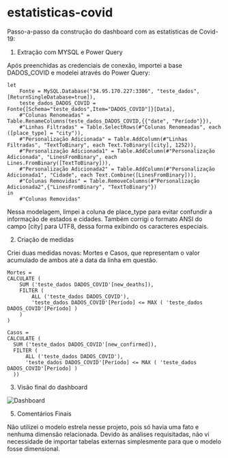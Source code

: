 # estatisticas-covid

Passo-a-passo da construção do dashboard com as estatísticas de Covid-19:

1) Extração com MYSQL e Power Query

  Após preenchidas as credenciais de conexão, importei a base DADOS_COVID e modelei através do Power Query:
    
```
let
    Fonte = MySQL.Database("34.95.170.227:3306", "teste_dados", [ReturnSingleDatabase=true]),
    teste_dados_DADOS_COVID = Fonte{[Schema="teste_dados",Item="DADOS_COVID"]}[Data],
    #"Colunas Renomeadas" = Table.RenameColumns(teste_dados_DADOS_COVID,{{"date", "Período"}}),
    #"Linhas Filtradas" = Table.SelectRows(#"Colunas Renomeadas", each ([place_type] = "city")),
    #"Personalização Adicionada" = Table.AddColumn(#"Linhas Filtradas", "TextToBinary", each Text.ToBinary([city], 1252)),
    #"Personalização Adicionada1" = Table.AddColumn(#"Personalização Adicionada", "LinesFromBinary", each Lines.FromBinary([TextToBinary])),
    #"Personalização Adicionada2" = Table.AddColumn(#"Personalização Adicionada1", "Cidade", each Text.Combine([LinesFromBinary])),
    #"Colunas Removidas" = Table.RemoveColumns(#"Personalização Adicionada2",{"LinesFromBinary", "TextToBinary"})
in
    #"Colunas Removidas" 
```

  Nessa modelagem, limpei a coluna de place_type para evitar confundir a informação de estados e cidades.
  Também corrigi o formato ANSI do campo [city] para UTF8, dessa forma exibindo os caracteres especiais.
  
2) Criação de medidas
  
  Criei duas medidas novas: Mortes e Casos, que representam o valor acumulado de ambos até a data da linha em questão.
  
```
Mortes = 
CALCULATE (
    SUM ('teste_dados DADOS_COVID'[new_deaths]),
    FILTER (
        ALL ('teste_dados DADOS_COVID'),
        'teste_dados DADOS_COVID'[Período] <= MAX ( 'teste_dados DADOS_COVID'[Período] )
    )
)
```
  
  ```
  Casos = 
CALCULATE (
    SUM ('teste_dados DADOS_COVID'[new_confirmed]),
    FILTER (
        ALL ('teste_dados DADOS_COVID'),
        'teste_dados DADOS_COVID'[Período] <= MAX ( 'teste_dados DADOS_COVID'[Período] )
    ))
  ```
  
3) Visão final do dashboard
  
  <img src="/estatisticas-covid/covid.png" alt="Dashboard">
  
5) Comentários Finais
  
  Não utilizei o modelo estrela nesse projeto, pois só havia uma fato e nenhuma dimensão relacionada. Devido às análises requisitadas, não vi necessidade de importar   tabelas externas simplesmente para que o modelo fosse dimensional.

